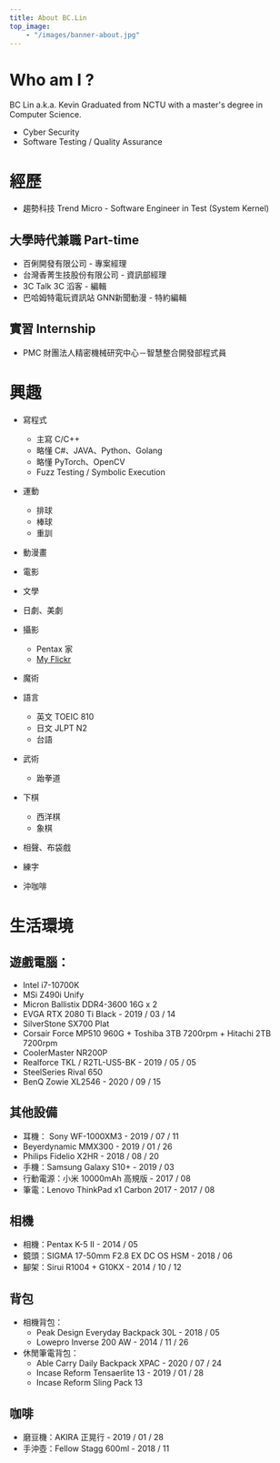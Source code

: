 ```yaml
---
title: About BC.Lin
top_image:
    - "/images/banner-about.jpg"
---
```


# Who am I ? 
BC Lin a.k.a. Kevin
Graduated from NCTU with a master's degree in Computer Science.

- Cyber Security
- Software Testing / Quality Assurance

# 經歷

- 趨勢科技 Trend Micro - Software Engineer in Test (System Kernel)

## 大學時代兼職 Part-time
- 百俐開發有限公司 - 專案經理 
- 台灣香菁生技股份有限公司 - 資訊部經理
- 3C Talk 3C 滔客 - 編輯 
- 巴哈姆特電玩資訊站 GNN新聞動漫 - 特約編輯 

## 實習 Internship 
- PMC 財團法人精密機械研究中心－智慧整合開發部程式員  


# 興趣
- 寫程式 
    - 主寫 C/C++ 
    - 略懂 C#、JAVA、Python、Golang
    - 略懂 PyTorch、OpenCV
    - Fuzz Testing / Symbolic Execution
    
- 運動
    - 排球
    - 棒球
    - 重訓

- 動漫畫
- 電影
- 文學
- 日劇、美劇
- 攝影
  - Pentax 家
  - [My Flickr](https://www.flickr.com/photos/37901222@N04/)
- 魔術
- 語言
    - 英文 TOEIC 810
    - 日文 JLPT N2
    - 台語 

- 武術
  - 跆拳道

- 下棋
  - 西洋棋
  - 象棋

- 相聲、布袋戲
- 練字
- 沖咖啡

# 生活環境
## 遊戲電腦： 
- Intel i7-10700K
- MSi Z490i Unify
- Micron Ballistix DDR4-3600 16G x 2
- EVGA RTX 2080 Ti Black - 2019 / 03 / 14 
- SilverStone SX700 Plat
- Corsair Force MP510 960G + Toshiba 3TB 7200rpm + Hitachi 2TB 7200rpm
- CoolerMaster NR200P
- Realforce TKL / R2TL-US5-BK - 2019 / 05 / 05 
- SteelSeries Rival 650
- BenQ Zowie XL2546 - 2020 / 09 / 15  

## 其他設備
- 耳機： Sony WF-1000XM3 - 2019 / 07 / 11 
- Beyerdynamic MMX300 - 2019 / 01 / 26 
- Philips Fidelio X2HR - 2018 / 08 / 20 
- 手機：Samsung Galaxy S10+ - 2019 / 03 
- 行動電源：小米 10000mAh 高規版 - 2017 / 08 
- 筆電：Lenovo ThinkPad x1 Carbon 2017 - 2017 / 08 

## 相機
- 相機：Pentax K-5 II - 2014 / 05 
- 鏡頭：SIGMA 17-50mm F2.8 EX DC OS HSM - 2018 / 06 
- 腳架：Sirui R1004 + G10KX - 2014 / 10 / 12 

## 背包
- 相機背包： 
  - Peak Design Everyday Backpack 30L - 2018 / 05 
  - Lowepro Inverse 200 AW - 2014 / 11 / 26 
- 休閒筆電背包：
  - Able Carry Daily Backpack XPAC - 2020 / 07 / 24
  - Incase Reform Tensaerlite 13 - 2019 / 01 / 28 
  - Incase Reform Sling Pack 13


## 咖啡
- 磨豆機：AKIRA 正晃行 - 2019 / 01 / 28 
- 手沖壺：Fellow Stagg 600ml - 2018 / 11
